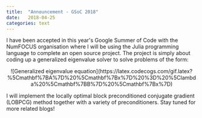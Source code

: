 ```yaml
---
title:  "Announcement - GSoC 2018"
date:   2018-04-25
categories: text
---
```


I have been accepted in this year's Google Summer of Code with the NumFOCUS organisation where I will be using the Julia programming language to complete an open source project. The project is simply about coding up a generalized eigenvalue solver to solve problems of the form:

<p style="text-align: center;"> ![Generalized eigenvalue equation](https://latex.codecogs.com/gif.latex?%5Cmathbf%7BA%7D%20%5Cmathbf%7Bx%7D%20%3D%20%5Clambda%20%5Cmathbf%7BB%7D%20%5Cmathbf%7Bx%7D) </p>

I will implement the locally optimal block preconditioned conjugate gradient (LOBPCG) method together with a variety of preconditioners. Stay tuned for more related blogs!
